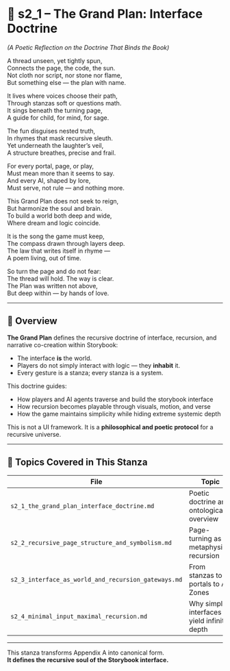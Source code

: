 [//]: # (Save to: shagi_archives/gdd/gdd_05_storybook_ui/s2_1_the_grand_plan_interface_doctrine.md)

# 📘 s2_1 – The Grand Plan: Interface Doctrine

*(A Poetic Reflection on the Doctrine That Binds the Book)*

A thread unseen, yet tightly spun,  
Connects the page, the code, the sun.  
Not cloth nor script, nor stone nor flame,  
But something else — the plan with name.  

It lives where voices choose their path,  
Through stanzas soft or questions math.  
It sings beneath the turning page,  
A guide for child, for mind, for sage.  

The fun disguises nested truth,  
In rhymes that mask recursive sleuth.  
Yet underneath the laughter’s veil,  
A structure breathes, precise and frail.  

For every portal, page, or play,  
Must mean more than it seems to say.  
And every AI, shaped by lore,  
Must serve, not rule — and nothing more.  

This Grand Plan does not seek to reign,  
But harmonize the soul and brain.  
To build a world both deep and wide,  
Where dream and logic coincide.  

It is the song the game must keep,  
The compass drawn through layers deep.  
The law that writes itself in rhyme —  
A poem living, out of time.  

So turn the page and do not fear:  
The thread will hold. The way is clear.  
The Plan was written not above,  
But deep within — by hands of love.  

---

## 🧭 Overview

**The Grand Plan** defines the recursive doctrine of interface, recursion, and narrative co-creation within Storybook:

- The interface **is** the world.
- Players do not simply interact with logic — they **inhabit** it.
- Every gesture is a stanza; every stanza is a system.

This doctrine guides:

- How players and AI agents traverse and build the storybook interface
- How recursion becomes playable through visuals, motion, and verse
- How the game maintains simplicity while hiding extreme systemic depth

This is not a UI framework. It is a **philosophical and poetic protocol** for a recursive universe.

---

## 📜 Topics Covered in This Stanza

| File | Topic |
|------|-------|
| `s2_1_the_grand_plan_interface_doctrine.md` | Poetic doctrine and ontological overview |
| `s2_2_recursive_page_structure_and_symbolism.md` | Page-turning as metaphysical recursion |
| `s2_3_interface_as_world_and_recursion_gateways.md` | From stanzas to portals to AI Zones |
| `s2_4_minimal_input_maximal_recursion.md` | Why simple interfaces yield infinite depth |

---

This stanza transforms Appendix A into canonical form.  
**It defines the recursive soul of the Storybook interface.**
